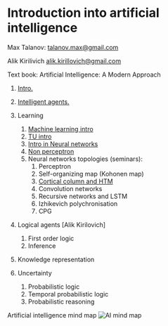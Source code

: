 # Introduction into artificial intelligence

Max Talanov: talanov.max@gmail.com

Alik Kirilivich alik.kirillovich@gmail.com

Text book: Artificial Intelligence: A Modern Approach 

1. [Intro.](intro.md)
1. [Intelligent agents.](agents.md)

1. Learning
   1. [Machine learning intro](ml_intro.md)
   1. [TU intro](tu_intro.md)
   1. [Intro in Neural networks](nn_intro.md)
   1. [Non perceptron](non_perceptron.md)
   1. Neural networks topologies (seminars): 
	  1. Perceptron
	  1. Self-organizing map (Kohonen map)
	  1. [Cortical column and HTM](https://numenta.org/hierarchical-temporal-memory/)
	  1. Convolution networks
	  1. Recursive networks and LSTM
	  1. Izhikevich polychronisation
	  1. CPG

1. Logical agents [Alik Kirilovich]
   1. First order logic
   1. Inference 

1. Knowledge representation

1. Uncertainty 
   1. Probabilistic logic
   1. Temporal probabilistic logic
   1. Probabilistic reasoning 
   

Artificial intelligence mind map
![AI mind map](https://upload.wikimedia.org/wikipedia/commons/thumb/d/de/Complex_systems_organizational_map.jpg/1024px-Complex_systems_organizational_map.jpg)
